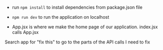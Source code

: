- run `npm install` to install dependencies from package.json file
- `npm run dev` to run the application on localhost

- App.jsx is where we make the home page of our application. index.jsx calls App.jsx

Search app for "fix this" to go to the parts of the API calls I need to fix